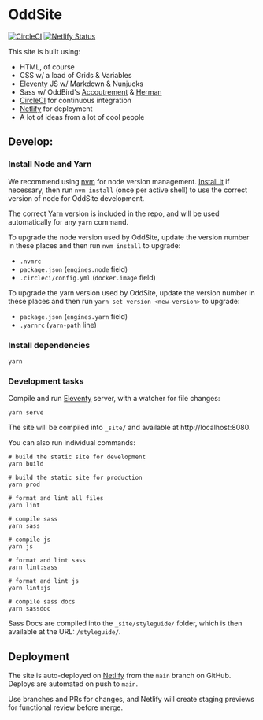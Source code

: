 # OddSite

[![CircleCI](https://circleci.com/gh/oddbird/oddleventy/tree/main.svg?style=svg)](https://circleci.com/gh/oddbird/oddleventy) [![Netlify Status](https://api.netlify.com/api/v1/badges/4f75b5a7-8412-4586-bad0-b4de64bb4f17/deploy-status)](https://app.netlify.com/sites/oddleventy/deploys)

This site is built using:

- HTML, of course
- CSS w/ a load of Grids & Variables
- [Eleventy](https://www.11ty.dev/) JS w/ Markdown & Nunjucks
- Sass w/ OddBird's [Accoutrement](https://www.oddbird.net/accoutrement/) &
  [Herman](https://www.oddbird.net/herman/)
- [CircleCI](https://circleci.com/) for continuous integration
- [Netlify](https://www.netlify.com/) for deployment
- A lot of ideas from a lot of cool people

## Develop:

### Install Node and Yarn

We recommend using [nvm](https://github.com/nvm-sh/nvm) for node version
management. [Install it](https://github.com/nvm-sh/nvm#installation-and-update)
if necessary, then run `nvm install` (once per active shell) to use the correct
version of node for OddSite development.

The correct [Yarn](https://yarnpkg.com/) version is included in the repo, and
will be used automatically for any `yarn` command.

To upgrade the node version used by OddSite, update the version number in these
places and then run `nvm install` to upgrade:

- `.nvmrc`
- `package.json` (`engines.node` field)
- `.circleci/config.yml` (`docker.image` field)

To upgrade the yarn version used by OddSite, update the version number in these
places and then run `yarn set version <new-version>` to upgrade:

- `package.json` (`engines.yarn` field)
- `.yarnrc` (`yarn-path` line)

### Install dependencies

```
yarn
```

### Development tasks

Compile and run [Eleventy](https://www.11ty.dev/) server, with a watcher for file
changes:

```
yarn serve
```

The site will be compiled into `_site/` and available at http://localhost:8080.

You can also run individual commands:

```
# build the static site for development
yarn build

# build the static site for production
yarn prod

# format and lint all files
yarn lint

# compile sass
yarn sass

# compile js
yarn js

# format and lint sass
yarn lint:sass

# format and lint js
yarn lint:js

# compile sass docs
yarn sassdoc
```

Sass Docs are compiled into the `_site/styleguide/` folder, which is then available
at the URL: `/styleguide/`.

## Deployment

The site is auto-deployed on [Netlify](https://www.netlify.com/) from the
`main` branch on GitHub. Deploys are automated on push to `main`.

Use branches and PRs for changes, and Netlify will create staging previews for
functional review before merge.
